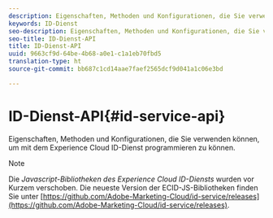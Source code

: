 ```yaml
---
description: Eigenschaften, Methoden und Konfigurationen, die Sie verwenden können, um mit dem Experience Cloud ID-Dienst programmieren zu können.
keywords: ID-Dienst
seo-description: Eigenschaften, Methoden und Konfigurationen, die Sie verwenden können, um mit dem Experience Cloud ID-Dienst programmieren zu können.
seo-title: ID-Dienst-API
title: ID-Dienst-API
uuid: 9663cf9d-64be-4b68-a0e1-c1a1eb70fbd5
translation-type: ht
source-git-commit: bb687c1cd14aae7faef2565dcf9d041a1c06e3bd

---
```



# ID-Dienst-API{#id-service-api}

Eigenschaften, Methoden und Konfigurationen, die Sie verwenden können, um mit dem Experience Cloud ID-Dienst programmieren zu können.

>[!NOTE]
>
>Die *Javascript-Bibliotheken des Experience Cloud ID-Diensts* wurden vor Kurzem verschoben. Die neueste Version der ECID-JS-Bibliotheken finden Sie unter [https://github.com/Adobe-Marketing-Cloud/id-service/releases](https://github.com/Adobe-Marketing-Cloud/id-service/releases).

